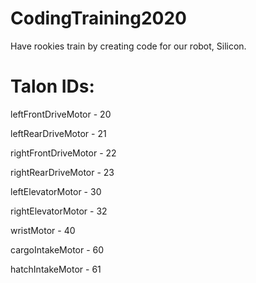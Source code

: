 # CodingTraining2020
Have rookies train by creating code for our robot, Silicon.

# Talon IDs:
leftFrontDriveMotor - 20

leftRearDriveMotor - 21

rightFrontDriveMotor - 22

rightRearDriveMotor - 23

leftElevatorMotor - 30

rightElevatorMotor - 32

wristMotor - 40

cargoIntakeMotor - 60

hatchIntakeMotor - 61
